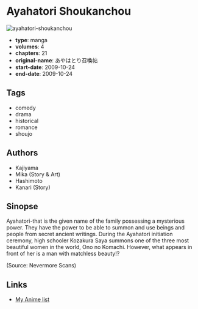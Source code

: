 # Ayahatori Shoukanchou

![ayahatori-shoukanchou](https://cdn.myanimelist.net/images/manga/3/110699.jpg)

-   **type**: manga
-   **volumes**: 4
-   **chapters**: 21
-   **original-name**: あやはとり召喚帖
-   **start-date**: 2009-10-24
-   **end-date**: 2009-10-24

## Tags

-   comedy
-   drama
-   historical
-   romance
-   shoujo

## Authors

-   Kajiyama
-   Mika (Story & Art)
-   Hashimoto
-   Kanari (Story)

## Sinopse

Ayahatori-that is the given name of the family possessing a mysterious power. They have the power to be able to summon and use beings and people from secret ancient writings. During the Ayahatori initiation ceremony, high schooler Kozakura Saya summons one of the three most beautiful women in the world, Ono no Komachi. However, what appears in front of her is a man with matchless beauty!?

(Source: Nevermore Scans)

## Links

-   [My Anime list](https://myanimelist.net/manga/21541/Ayahatori_Shoukanchou)
